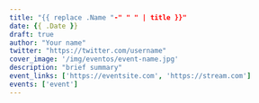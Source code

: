 ```yaml
---
title: "{{ replace .Name "-" " " | title }}"
date: {{ .Date }}
draft: true
author: "Your name"
twitter: "https://twitter.com/username"
cover_image: '/img/eventos/event-name.jpg'
description: "brief summary"
event_links: ['https://eventsite.com', 'https://stream.com']
events: ['event']
---
```

